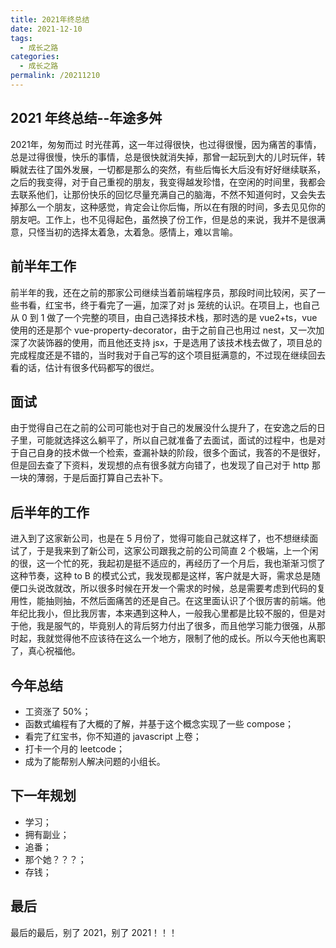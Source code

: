 ```yaml
---
title: 2021年终总结
date: 2021-12-10
tags:
  - 成长之路
categories:
  - 成长之路
permalink: /20211210
---
```


## 2021 年终总结--年途多舛

<ClientOnly>
  <TitleImg>2021年，匆匆而过</TitleImg>
</ClientOnly>
 时光荏苒，这一年过得很快，也过得很慢，因为痛苦的事情，总是过得很慢，快乐的事情，总是很快就消失掉，那曾一起玩到大的儿时玩伴，转瞬就去往了国外发展，一切都是那么的突然，有些后悔长大后没有好好继续联系，之后的我变得，对于自己重视的朋友，我变得越发珍惜，在空闲的时间里，我都会去联系他们，让那份快乐的回忆尽量充满自己的脑海，不然不知道何时，又会失去掉那么一个朋友，这种感觉，肯定会让你后悔，所以在有限的时间，多去见见你的朋友吧。工作上，也不见得起色，虽然换了份工作，但是总的来说，我并不是很满意，只怪当初的选择太着急，太着急。感情上，难以言喻。

## 前半年工作

前半年的我，还在之前的那家公司继续当着前端程序员，那段时间比较闲，买了一些书看，红宝书，终于看完了一遍，加深了对 js 笼统的认识。在项目上，也自己从 0 到 1 做了一个完整的项目，由自己选择技术栈，那时选的是 vue2+ts，vue 使用的还是那个 vue-property-decorator，由于之前自己也用过 nest，又一次加深了次装饰器的使用，而且他还支持 jsx，于是选用了该技术栈去做了，项目总的完成程度还是不错的，当时我对于自己写的这个项目挺满意的，不过现在继续回去看的话，估计有很多代码都写的很烂。

## 面试

由于觉得自己在之前的公司可能也对于自己的发展没什么提升了，在安逸之后的日子里，可能就选择这么躺平了，所以自己就准备了去面试，面试的过程中，也是对于自己自身的技术做一个检索，查漏补缺的阶段，很多个面试，我答的不是很好，但是回去查了下资料，发现想的点有很多就方向错了，也发现了自己对于 http 那一块的薄弱，于是后面打算自己去补下。

## 后半年的工作

进入到了这家新公司，也是在 5 月份了，觉得可能自己就这样了，也不想继续面试了，于是我来到了新公司，这家公司跟我之前的公司简直 2 个极端，上一个闲的很，这一个忙的死，我起初是挺不适应的，再经历了一个月后，我也渐渐习惯了这种节奏，这种 to B 的模式公式，我发现都是这样，客户就是大哥，需求总是随便口头说改就改，所以很多时候在开发一个需求的时候，总是需要考虑到代码的复用性，能抽则抽，不然后面痛苦的还是自己。在这里面认识了个很厉害的前端。他年纪比我小，但比我厉害，本来遇到这种人，一般我心里都是比较不服的，但是对于他，我是服气的，毕竟别人的背后努力付出了很多，而且他学习能力很强，从那时起，我就觉得他不应该待在这么一个地方，限制了他的成长。所以今天他也离职了，真心祝福他。

## 今年总结

- 工资涨了 50%；
- 函数式编程有了大概的了解，并基于这个概念实现了一些 compose；
- 看完了红宝书，你不知道的 javascript 上卷；
- 打卡一个月的 leetcode；
- 成为了能帮别人解决问题的小组长。

## 下一年规划

- 学习；
- 拥有副业；
- 追番；
- 那个她？？？；
- 存钱；

## 最后

最后的最后，别了 2021，别了 2021！！！
